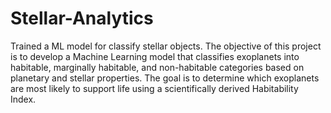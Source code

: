 # Stellar-Analytics
Trained a ML model for classify stellar objects.
The objective of this project is to develop a Machine Learning model 
that classifies exoplanets into habitable, marginally habitable, and 
non-habitable categories based on planetary and stellar properties. 
The goal is to determine which exoplanets are most likely to support 
life using a scientifically derived Habitability Index. 
